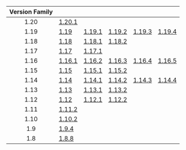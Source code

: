 | Version Family | | | | | |
|:---:|---|---|---|---|---|
| 1.20 | [1.20.1](https://github.com/BaldGang/spigot-build/releases/download/20230910/spigot-1.20.1.jar) | | | | |
| 1.19 | [1.19](https://github.com/BaldGang/spigot-build/releases/download/20230910/spigot-1.19.jar) | [1.19.1](https://github.com/BaldGang/spigot-build/releases/download/20230910/spigot-1.19.1.jar) | [1.19.2](https://github.com/BaldGang/spigot-build/releases/download/20230910/spigot-1.19.2.jar) | [1.19.3](https://github.com/BaldGang/spigot-build/releases/download/20230910/spigot-1.19.3.jar) | [1.19.4](https://github.com/BaldGang/spigot-build/releases/download/20230910/spigot-1.19.4.jar) |
| 1.18 | [1.18](https://github.com/BaldGang/spigot-build/releases/download/20230910/spigot-1.18.jar) | [1.18.1](https://github.com/BaldGang/spigot-build/releases/download/20230910/spigot-1.18.1.jar) | [1.18.2](https://github.com/BaldGang/spigot-build/releases/download/20230910/spigot-1.18.2.jar) | | |
| 1.17 | [1.17](https://github.com/BaldGang/spigot-build/releases/download/20230910/spigot-1.17.jar) | [1.17.1](https://github.com/BaldGang/spigot-build/releases/download/20230910/spigot-1.17.1.jar) | | | |
| 1.16 | [1.16.1](https://github.com/BaldGang/spigot-build/releases/download/20230910/spigot-1.16.1.jar) | [1.16.2](https://github.com/BaldGang/spigot-build/releases/download/20230910/spigot-1.16.2.jar) | [1.16.3](https://github.com/BaldGang/spigot-build/releases/download/20230910/spigot-1.16.3.jar) | [1.16.4](https://github.com/BaldGang/spigot-build/releases/download/20230910/spigot-1.16.4.jar) | [1.16.5](https://github.com/BaldGang/spigot-build/releases/download/20230910/spigot-1.16.5.jar) |
| 1.15 | [1.15](https://github.com/BaldGang/spigot-build/releases/download/20230910/spigot-1.15.jar) | [1.15.1](https://github.com/BaldGang/spigot-build/releases/download/20230910/spigot-1.15.1.jar) | [1.15.2](https://github.com/BaldGang/spigot-build/releases/download/20230910/spigot-1.15.2.jar) | | |
| 1.14 | [1.14](https://github.com/BaldGang/spigot-build/releases/download/20230910/spigot-1.14.jar) | [1.14.1](https://github.com/BaldGang/spigot-build/releases/download/20230910/spigot-1.14.1.jar) | [1.14.2](https://github.com/BaldGang/spigot-build/releases/download/20230910/spigot-1.14.2.jar) | [1.14.3](https://github.com/BaldGang/spigot-build/releases/download/20230910/spigot-1.14.3.jar) | [1.14.4](https://github.com/BaldGang/spigot-build/releases/download/20230910/spigot-1.14.4.jar) |
| 1.13 | [1.13](https://github.com/BaldGang/spigot-build/releases/download/20230910/spigot-1.13.jar) | [1.13.1](https://github.com/BaldGang/spigot-build/releases/download/20230910/spigot-1.13.1.jar) | [1.13.2](https://github.com/BaldGang/spigot-build/releases/download/20230910/spigot-1.13.2.jar) | | |
| 1.12 | [1.12](https://github.com/BaldGang/spigot-build/releases/download/20230910/spigot-1.12.jar) | [1.12.1](https://github.com/BaldGang/spigot-build/releases/download/20230910/spigot-1.12.1.jar) | [1.12.2](https://github.com/BaldGang/spigot-build/releases/download/20230910/spigot-1.12.2.jar) | | |
| 1.11 | [1.11.2](https://github.com/BaldGang/spigot-build/releases/download/20230910/spigot-1.11.2.jar) | | | | |
| 1.10 | [1.10.2](https://github.com/BaldGang/spigot-build/releases/download/20230910/spigot-1.10.2.jar) | | | | |
| 1.9 | [1.9.4](https://github.com/BaldGang/spigot-build/releases/download/20230910/spigot-1.9.4.jar) | | | | |
| 1.8 | [1.8.8](https://github.com/BaldGang/spigot-build/releases/download/20230910/spigot-1.8.8.jar) | | | | |
